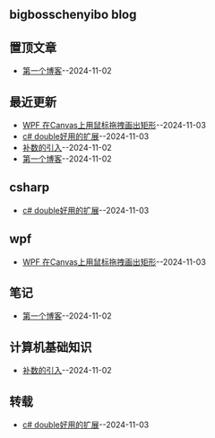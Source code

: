 ## bigbosschenyibo blog
## 置顶文章
- [第一个博客](https://github.com/bigbosschenyibo/gitblog/issues/1)--2024-11-02
## 最近更新
- [WPF 在Canvas上用鼠标拖拽画出矩形](https://github.com/bigbosschenyibo/gitblog/issues/3)--2024-11-03
- [c# double好用的扩展](https://github.com/bigbosschenyibo/gitblog/issues/4)--2024-11-03
- [补数的引入](https://github.com/bigbosschenyibo/gitblog/issues/2)--2024-11-02
- [第一个博客](https://github.com/bigbosschenyibo/gitblog/issues/1)--2024-11-02
## csharp
- [c# double好用的扩展](https://github.com/bigbosschenyibo/gitblog/issues/4)--2024-11-03
## wpf
- [WPF 在Canvas上用鼠标拖拽画出矩形](https://github.com/bigbosschenyibo/gitblog/issues/3)--2024-11-03
## 笔记
- [第一个博客](https://github.com/bigbosschenyibo/gitblog/issues/1)--2024-11-02
## 计算机基础知识
- [补数的引入](https://github.com/bigbosschenyibo/gitblog/issues/2)--2024-11-02
## 转载
- [c# double好用的扩展](https://github.com/bigbosschenyibo/gitblog/issues/4)--2024-11-03
